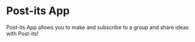# Post-its App

Post-its App allows you to make and subscribe to a group and share ideas with Post-its!
